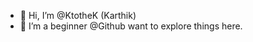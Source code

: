 - 👋 Hi, I’m @KtotheK (Karthik)
- 🌱 I’m a beginner @Github want to explore things here.

<!---
KtotheK/KtotheK is a ✨ special ✨ repository because its `README.md` (this file) appears on your GitHub profile.
You can click the Preview link to take a look at your changes.
--->
